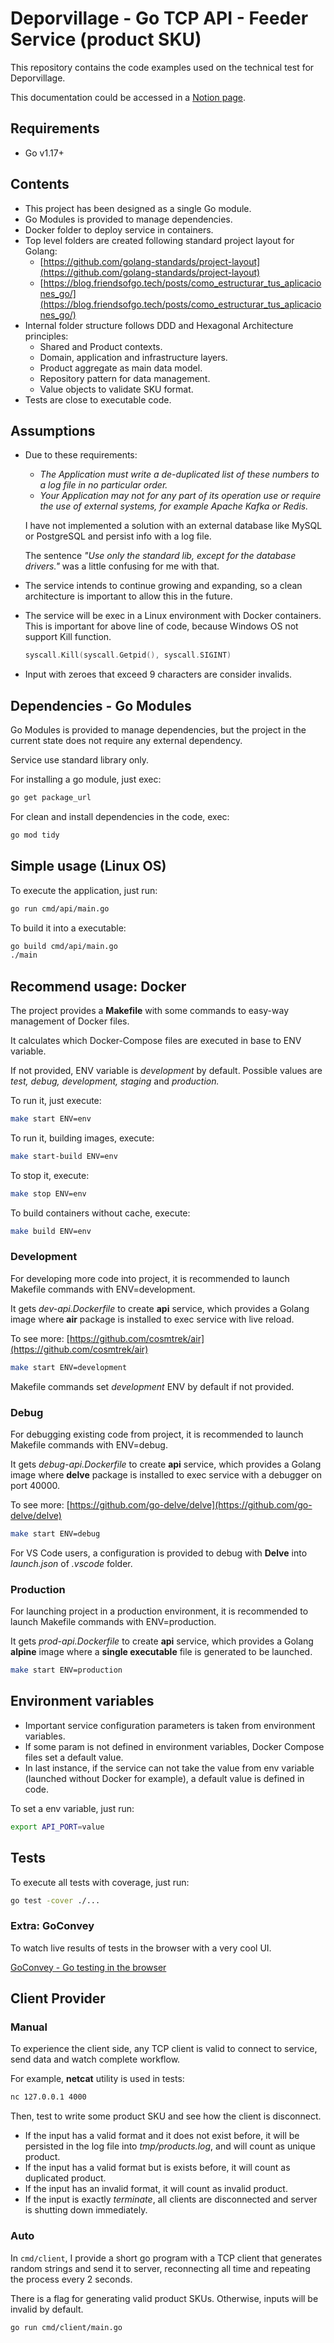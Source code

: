 # Deporvillage - Go TCP API - **Feeder Service (product SKU)**

This repository contains the code examples used on the technical test for Deporvillage.

This documentation could be accessed in a [Notion page](https://manurua.notion.site/Technical-Test-Deporvillage-885b3520a43b488992dc7ac0bd061e3f).

## Requirements

- Go v1.17+

## Contents

- This project has been designed as a single Go module.
- Go Modules is provided to manage dependencies.
- Docker folder to deploy service in containers.
- Top level folders are created following standard project layout for Golang:
    - [https://github.com/golang-standards/project-layout](https://github.com/golang-standards/project-layout)
    - [https://blog.friendsofgo.tech/posts/como_estructurar_tus_aplicaciones_go/](https://blog.friendsofgo.tech/posts/como_estructurar_tus_aplicaciones_go/)
- Internal folder structure follows DDD and Hexagonal Architecture principles:
    - Shared and Product contexts.
    - Domain, application and infrastructure layers.
    - Product aggregate as main data model.
    - Repository pattern for data management.
    - Value objects to validate SKU format.
- Tests are close to executable code.

## Assumptions

- Due to these requirements:
    - *The Application must write a de-duplicated list of these numbers to a log file in no particular order.*
    - *Your Application may not for any part of its operation use or require the use of external systems, for example Apache Kafka or Redis.*

    I have not implemented a solution with an external database like MySQL or PostgreSQL and persist info with a log file.

    The sentence *"Use only the standard lib, except for the database drivers."* was a little confusing for me with that.

- The service intends to continue growing and expanding, so a clean architecture is important to allow this in the future.
- The service will be exec in a Linux environment with Docker containers. This is important for above line of code, because Windows OS not support Kill function.

    ```go
    syscall.Kill(syscall.Getpid(), syscall.SIGINT)
    ```

- Input with zeroes that exceed 9 characters are consider invalids.

## Dependencies - Go Modules

Go Modules is provided to manage dependencies, but the project in the current state does not require any external dependency.

Service use standard library only.

For installing a go module, just exec:

```bash
go get package_url
```

For clean and install dependencies in the code, exec:

```bash
go mod tidy
```

## Simple usage (Linux OS)

To execute the application, just run:

```bash
go run cmd/api/main.go
```

To build it into a executable:

```bash
go build cmd/api/main.go
./main
```

## Recommend usage: Docker

The project provides a **Makefile** with some commands to easy-way management of Docker files.

It calculates which Docker-Compose files are executed in base to ENV variable.

If not provided, ENV variable is *development* by default. Possible values are *test, debug, development, staging* and *production.*

To run it, just execute:

```bash
make start ENV=env
```

To run it, building images, execute:

```bash
make start-build ENV=env
```

To stop it, execute:

```bash
make stop ENV=env
```

To build containers without cache, execute:

```bash
make build ENV=env
```

### Development

For developing more code into project, it is recommended to launch Makefile commands with ENV=development.

It gets *dev-api.Dockerfile* to create **api** service, which provides a Golang image where **air** package is installed to exec service with live reload.

To see more: [https://github.com/cosmtrek/air](https://github.com/cosmtrek/air)

```bash
make start ENV=development
```

Makefile commands set *development* ENV by default if not provided.

### Debug

For debugging existing code from project, it is recommended to launch Makefile commands with ENV=debug.

It gets *debug-api.Dockerfile* to create **api** service, which provides a Golang image where **delve** package is installed to exec service with a debugger on port 40000.

To see more: [https://github.com/go-delve/delve](https://github.com/go-delve/delve)

```bash
make start ENV=debug
```

For VS Code users, a configuration is provided to debug with **Delve** into *launch.json* of *.vscode* folder.

### Production

For launching project in a production environment, it is recommended to launch Makefile commands with ENV=production.

It gets *prod-api.Dockerfile* to create **api** service, which provides a Golang **alpine** image where a **single executable** file is generated to be launched.

```bash
make start ENV=production
```

## Environment variables

- Important service configuration parameters is taken from environment variables.
- If some param is not defined in environment variables, Docker Compose files set a default value.
- In last instance, if the service can not take the value from env variable (launched without Docker for example), a default value is defined in code.

To set a env variable, just run:

```bash
export API_PORT=value
```

## Tests

To execute all tests with coverage, just run:

```bash
go test -cover ./...
```

### Extra: GoConvey

To watch live results of tests in the browser with a very cool UI.

[GoConvey - Go testing in the browser](http://goconvey.co/)

## Client Provider

### Manual

To experience the client side, any TCP client is valid to connect to service, send data and watch complete workflow.

For example, **netcat** utility is used in tests:

```bash
nc 127.0.0.1 4000
```

Then, test to write some product SKU and see how the client is disconnect.

- If the input has a valid format and it does not exist before, it will be persisted in the log file into *tmp/products.log*, and will count as unique product.
- If the input has a valid format but is exists before, it will count as duplicated product.
- If the input has an invalid format, it will count as invalid product.
- If the input is exactly *terminate*, all clients are disconnected and server is shutting down immediately.

### Auto

In `cmd/client`, I provide a short go program with a TCP client that generates random strings and send it to server, reconnecting all time and repeating the process every 2 seconds.

There is a flag for generating valid product SKUs. Otherwise, inputs will be invalid by default.

```bash
go run cmd/client/main.go
```
